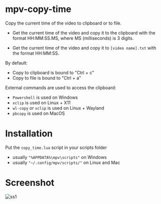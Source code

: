 # mpv-copy-time
Copy the current time of the video to clipboard or to file.

- Get the current time of the video and copy it to the clipboard with the format HH:MM:SS.MS, where MS (milliseconds) is 3 digits.

- Get the current time of the video and copy it to `[video name].txt` with the format HH:MM:SS.


By default:
- Copy to clipboard is bound to "Ctrl + c"
- Copy to file is bound to "Ctrl + a"

External commands are used to access the clipboard:
- `Powershell` is used on Windows
- `xclip` is used on Linux + X11
- `wl-copy` or `xclip` is used on Linux + Wayland
- `pbcopy` is used on MacOS

# Installation

Put the `copy_time.lua` script in your scripts folder
- usually `"%APPDATA%\mpv\scripts"` on Windows
- usually `"~/.config/mpv/scripts/"` on Linux and Mac

# Screenshot
![ss1](https://user-images.githubusercontent.com/40000640/111867156-02f68a00-8951-11eb-84a8-c78616c68aa3.PNG)

